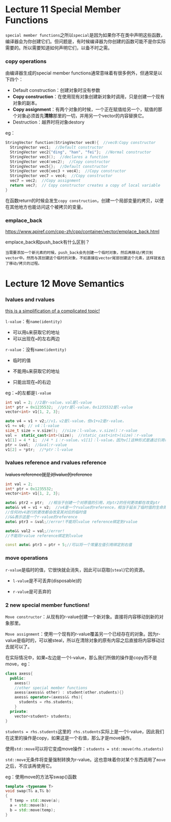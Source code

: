 # Lecture 11 Special Member Functions

`special member functions`之所以`special`是因为如果你不在类中声明这些函数，编译器会为你创建它们。但问题是，有时候编译器为你创建的函数可能不是你实际需要的。所以需要知道如何声明它们，以备不时之需。



### copy operations

由编译器生成的special member functions通常意味着有很多例外，但通常是以下四个：

- Default construction：创建对象时没有参数
- **Copy construction**：在使用现有对象创建新对象时调用，只是创建一个现有对象的副本。
- **Copy assignment**：有两个对象的时候，一个正在赋值给另一个，赋值的那个对象必须首先**清除**那里的一切，并用另一个vector的内容替换它。
- Destruction：越界时将对象destory

eg：

```c++
StringVector function(StringVector vec0){  //vec0:Copy constructor
  StringVector vec1;  //Default constructor
  StringVector vec2{"ding", "han", "fei"};  //Normal constructor
  StringVector vec3();  //declares a function
  StringVector vec4(vec2);  //Copy constructor
  StringVector vec5{};  //Default constructor
  StringVector vec6{vec3 + vec4};  //Copy constructor
  StringVector vec7 = vec4;  //Copy constructor
  vec7 = vec2;  //Copy assignment
  return vec7;  // Copy constructor creates a copy of local variable
}
```



在函数return的时候会发生`copy construction`，创建一个局部变量的拷贝，以便在其他地方也能访问这个被拷贝的变量。



### emplace_back

https://www.apiref.com/cpp-zh/cpp/container/vector/emplace_back.html

emplace_back和push_back有什么区别？

```
当需要添加一个新元素的时候，push_back会先创建一个临时对象，然后再移动/拷贝到vector中。然而与其创建这个临时的对象，不如直接在vector尾部创建这个元素，这样就省去了移动/拷贝的过程。
```



# Lecture 12 Move Semantics

### lvalues and rvalues

<u>this is a simplification of a complicated topic!</u>

`l-value`：有`name(identity)`

+ 可以用`&`来获取它的地址
+ 可以出现在`=`的左右两边

`r-value`：没有`name(identity)`

+ 临时的值

+ 不能用`&`来获取它的地址
+ 只能出现在`=`的右边

eg：`=`的左都是`l-value`

```c++
int val = 2; //2是r-value，val是l-value
int* ptr = 0x1235532;  //ptr是l-value，0x1235532是l-value
vector<int> v1{1, 2, 3};

auto v4 = v1 + v2;//v1，v2是l-value，但v1+v2是r-value，
v1 += v4; // v4：l-value
size_t size = v.size();  //size：l-value，v.size()：r-value
val =  static_cast<int>(size);  //static_cast<int>(size)：r-value
v1[1] = 4 * i;  //4 * i：r-value，v1[1]：l-value，因为v[]这种形式是通过引用(reference)返回的
ptr = &val;  //&val:r-value
v1[2] = *ptr;  //*ptr：l-value
```

### lvalues reference and rvalues reference

 ~~lvalues reference就是对lvalue的reference~~

```c++
int val = 2;
int* ptr = 0x1235532;  
vector<int> v1{1, 2, 3};

auto& ptr2 = ptr;  //相当于创建一个对原值的引用，对ptr2的任何更改都在改变ptr
auto&& v4 = v1 + v2;  //v4是一个rvalue的reference，相当于延长了临时值的生命周期
//任何对v4进行的更改都会改变其对应的临时值
//&&表示这是一个r-value的reference
auto& ptr3 = &val;//error!不能将lvalue reference绑定到rvalue

auto&& val2 = val;//error!
//不能将rvalue reference绑定到lvalue

const auto& ptr3 = ptr + 5;//可以将一个常量左值引用绑定到右值
```



### move operations

`r-value`是临时的值，它很快就会消失，因此可以窃取(`steal`)它的资源。

+ `l-value`是不可丢弃(disposable)的

+ `r-value`是可丢弃的

### 2 new special member functions!

`Move constructor`：从现有的r-value创建一个新对象。直接将内容移动到新的对象那里。

`Move assignment`：使用一个现有的r-value覆盖另一个已经存在的对象。因为r-value是临时的，可以被steal，所以在清除对象的原有内容之后直接将内容移动过去就可以了。



在实际情况中，如果`=`左边是一个l-value，那么我们所做的操作是copy而不是move，eg：

```c++
class axess{
  public:
  	axess()
    //other special member functions
    axess(axess&& other) : student(other.students){}
  	axess& operator=(axess&& rhs){
      students = rhs.students;
    }
  private:
  	vector<student> students;
}
```

`students = rhs.students`这里的` rhs.students`实际上是一个l-value，因此我们在这里的操作是copy，如果这是一个右值，那么才是move操作。

使用`std::move`可以将它变成move操作：`students = std::move(rhs.students)`

`std::move`无条件将变量强制转换为r-value。这也意味着你对某个东西调用了`move`之后，不应该再使用它。

eg：使用move的方法写swap()函数

```c++
template <typename T>
void swap(T& a,T& b)
{
  T temp = std::move(a);
  a = std::move(b);
  b = std::move(temp);
}
```







